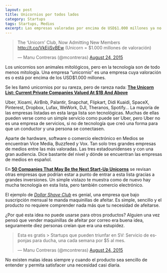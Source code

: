 ```yaml
---
layout: post
title: Unicornios por todos lados
category: Startups
tags: Startups, Medios
excerpt: Las empresas valoradas por encima de USD$1.000 millones ya no son tan difíciles de encontrar
---
```


<blockquote class="twitter-tweet" lang="en"><p lang="es" dir="ltr">The ‘Unicorn’ Club, Now Admitting New Members <a href=“http://t.co/VkEjiSvBEw”>http://t.co/VkEjiSvBEw</a>&#10;&#10;(Unicorn = $1.000 millones de valoración)</p>&mdash; Manu Contreras (@mcontreras) <a href=“https://twitter.com/mcontreras/status/635752566559784960”>August 24, 2015</a></blockquote> <script async src="//platform.twitter.com/widgets.js" charset="utf-8"></script>

Los unicornios son animales mitológicos, pero en la tecnología son de todo menos mitología. Una empresa “unicornio” es una empresa cuya valoración es o está por encima de los USD$1.000 millones.

Se les llamó unicornios por su rareza, pero de rareza nada: **[The Unicorn List: Current Private Companies Valued At $1B And Above](https://www.cbinsights.com/research-unicorn-companies)**

Uber, Xioami, AirBnb, Palantir, Snapchat, Flipkart, Didi Kuaidi, SpaceX, Pinterest, Dropbox, Lufax, WeWork, DJI, Theranos, Spotify… La mayoría de las empresas listadas en esta larga lista son tecnológicas. Muchas de ellas pueden verse como un simple servicio como puede ser Uber, pero Uber no es una empresa de servicios, si no de tecnología que creó una forma para que un conductor y una persona se conectasen.

Aparte de hardware, software o comercio electrónico en Medios se encuentran Vice Media, Buzzfeed y Vox. Tan solo tres grandes empresas de medios entre las más valoradas. Las tres estadounidenses y con una gran audiencia. Dice bastante del nivel y dónde se encuentran las empresas de medios en español.

En **[50 Companies That May Be the Next Start-Up Unicorns](http://bits.blogs.nytimes.com/2015/08/23/here-are-the-companies-that-may-be-the-next-50-start-up-unicorns/)** se revisan otras empresas que podrían estar a punto de entrar a esta lista gracias a grandes inversiones. Un simple vistazo te muestra como de nuevo hay mucha tecnología en esta lista, pero también comercio electrónico.

El ejemplo de *[Dollar Shave Club](https://www.dollarshaveclub.com)* es genial, una empresa que bajo suscripción mensual te manda maquinillas de afeitar. Es simple, sencillo y el producto no requiere comprender nada más que tu necesidad de afeitarse.

¿Por qué esta idea no puede usarse para otros productos? Alguien una vez pensó que vender maquinillas de afeitar por correo era buena idea, seguramente diez personas creían que era una estupidez.

<blockquote class="twitter-tweet" lang="en"><p lang="es" dir="ltr">Esta es gratis &gt; Startups que pueden triunfar en SV: Servicio de esponjas para ducha, una cada semana por $5 al mes.</p>&mdash; Manu Contreras (@mcontreras) <a href="https://twitter.com/mcontreras/status/635756669931253760">August 24, 2015</a></blockquote> <script async src="//platform.twitter.com/widgets.js" charset="utf-8"></script>

No existen malas ideas siempre y cuando el producto sea sencillo de entender y permita satisfacer una necesidad casi diaria.